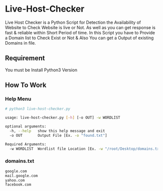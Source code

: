 # Live-Host-Checker
Live Host Checker is a Python Script for Detection the Availability of Website to Check Website is live or Not. As well as you can get response is fast & reliable within Short Period of time. In this Script you have to Provide a Domain list to Check Exist or Not & Also You can get a Output of existing Domains in file.

## Requirement
You must be Install Python3 Version<br/>

## How To Work
### Help Menu
```bash
# python3 live-host-checker.py

usage: live-host-checker.py [-h] [-o OUT] -w WORDLIST

optional arguments:
  -h, --help   show this help message and exit
  -o OUT       Output File [Ex. -o "found.txt"]

Required Arguments:
  -w WORDLIST  Wordlist file Location [Ex. -w "/root/Desktop/domains.txt"]
```

### domains.txt
```bash
google.com
mail.google.com
yahoo.com
facebook.com
```



